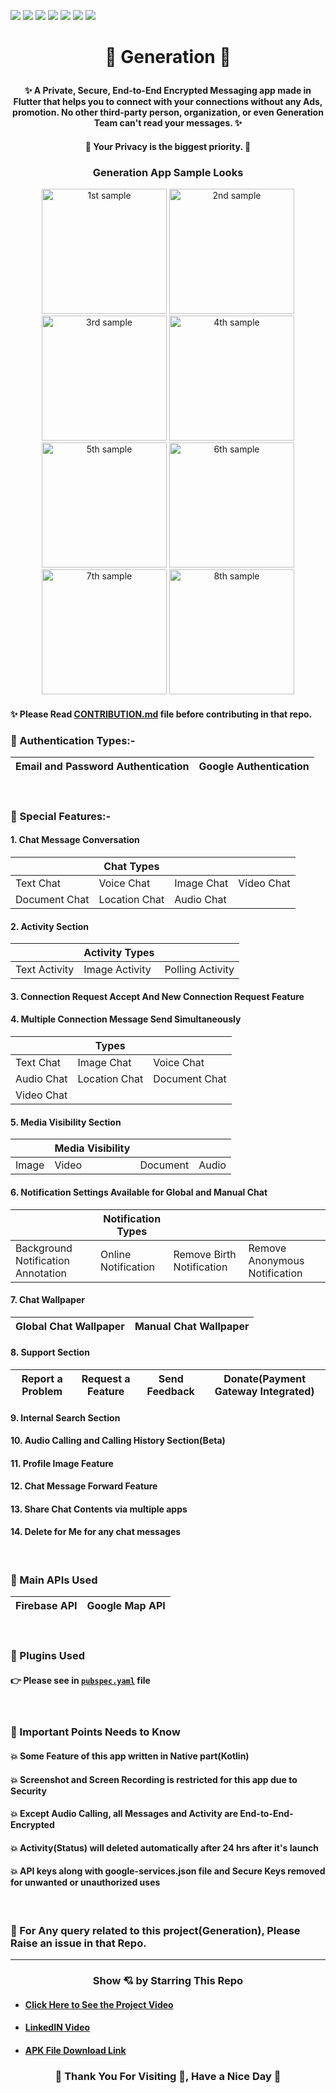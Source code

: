 ![](https://img.shields.io/badge/Programming_Language-Dart-blue.svg)
![](https://img.shields.io/badge/Software_Development_Kit(SDK)-Flutter-gold.svg)
![](https://img.shields.io/badge/Platform-Android_Studio-green.svg)
![](https://img.shields.io/badge/App-Android-yellow.svg)
![](https://img.shields.io/badge/Flutter_Version-2.2.1-brown.svg)
![](https://img.shields.io/badge/Dart_Version-2.13.1-orange.svg)
![](https://img.shields.io/badge/Status-Beta-green.svg)


# <p align="center">💙 Generation 💙</p>

#### <p align="center"> ✨ A Private, Secure, End-to-End Encrypted Messaging app made in Flutter that helps you to connect with your connections without any Ads, promotion. No other third-party person, organization, or even Generation Team can't read your messages. ✨ </p>

#### <p align="center"> 💖 Your Privacy is the biggest priority. 💖</p>

### <p align="center"> Generation App Sample Looks </p>

<p align="center">

<img src="./readme_documents/1.png" width=200 alt="1st sample"/>
<img src="./readme_documents/2.png" width=200 alt="2nd sample"/>
<img src="./readme_documents/3.png" width=200 alt="3rd sample"/>
<img src="./readme_documents/4.png" width=200 alt="4th sample"/>
<img src="./readme_documents/5.png" width=200 alt="5th sample"/>
<img src="./readme_documents/6.png" width=200 alt="6th sample"/>
<img src="./readme_documents/7.png" width=200 alt="7th sample"/>
<img src="./readme_documents/8.png" width=200 alt="8th sample"/>

</p>

<p align="center">
  
#### ✨ Please Read [CONTRIBUTION.md](https://github.com/SamarpanCoder2002/Generation/blob/main/CONTRIBUTING.md) file before contributing in that repo.
  
</p>

### 🎯 Authentication Types:-
| Email and Password Authentication 	| Google Authentication 	|
|:-:	|-	|

<br/>

### 🎯 Special Features:-
#### 1. Chat Message Conversation

|               	| Chat Types|            	|            	|
|---------------	|--------------------------	|------------	|------------	|
|   Text Chat   	| Voice Chat               	| Image Chat 	| Video Chat 	|
| Document Chat 	| Location Chat            	| Audio Chat 	|            	|


#### 2. Activity Section
|               	| Activity Types 	|                  	|
|---------------	|----------------	|------------------	|
| Text Activity 	| Image Activity 	| Polling Activity 	|


#### 3. Connection Request Accept And New Connection Request Feature
#### 4. Multiple Connection Message Send Simultaneously

|  	|      Types   	|  	|
|-	|-	|-	|
| Text Chat 	| Image Chat 	| Voice Chat 	|
| Audio Chat 	| Location Chat 	| Document Chat 	|
| Video Chat 	|  	|  	|

#### 5. Media Visibility Section
|  	|  Media Visibility  	|  	|  	|
|-	|-	|-	|-	|
| Image 	|        Video 	|    Document 	|        Audio        	|
#### 6. Notification Settings Available for Global and Manual Chat

|  	| Notification Types 	|  	|  	|
|-	|-	|-	|-	|
| Background Notification Annotation 	| Online Notification 	| Remove Birth Notification 	| Remove Anonymous Notification 	|

#### 7. Chat Wallpaper

| Global Chat Wallpaper 	| Manual Chat Wallpaper 	|
|:-:	|-	|

#### 8. Support Section

| Report a Problem 	| Request a Feature 	| Send Feedback 	| Donate(Payment Gateway Integrated) 	|
|:-:	|-	|-	|-	|

#### 9.  Internal Search Section
#### 10. Audio Calling and Calling History Section(Beta)
#### 11. Profile Image Feature
#### 12. Chat Message Forward Feature
#### 13. Share Chat Contents via multiple apps
#### 14. Delete for Me for any chat messages

</br>

### 👀 Main APIs Used
| Firebase API 	| Google Map API 	|
|:-:	|-	|  

</br>

### 🎯 Plugins Used
#### 👉 Please see in [`pubspec.yaml`](https://github.com/SamarpanCoder2002/Generation/blob/main/pubspec.yaml) file

</br>

### 🎯 Important Points Needs to Know

#### 💥 Some Feature of this app written in Native part(Kotlin)
#### 💥 Screenshot and Screen Recording is restricted for this app due to Security
#### 💥 Except Audio Calling, all Messages and Activity are End-to-End-Encrypted
#### 💥 Activity(Status) will deleted automatically after 24 hrs after it's launch
#### 💥 API keys along with google-services.json file and Secure Keys removed for unwanted or unauthorized uses

</br>

### 🙋 For Any query related to this project(Generation), Please Raise an issue in that Repo.

***

<h3 align="center">Show 💘 by Starring This Repo</h3>

- #### [Click Here to See the Project Video](https://youtu.be/QEDhmxzEqUA)

- #### [LinkedIN Video](https://www.linkedin.com/posts/samarpan-dasgupta-4aa1061b0_connections-introducing-project-activity-6811146891833704448-FyrC)

- #### [APK File Download Link](https://drive.google.com/file/d/1jH7vkMy_U28TFz_8YXbQw981Em7a_B5w/view?usp=sharing)

<h3 align="center"><b>🧡 Thank You For Visiting 🙏, Have a Nice Day 🧡</b></h3>

